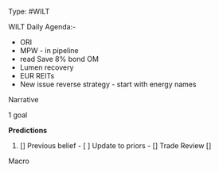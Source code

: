 Type: #WILT 

WILT
Daily Agenda:-
- ORI
- MPW  - in pipeline
- read Save 8% bond OM
- Lumen recovery 
- EUR REITs
- New issue reverse strategy - start with energy names
 





Narrative

1 goal


**Predictions**

1) []
Previous belief - 
[ ]
Update to priors - 
[]
Trade Review
[]





Macro

